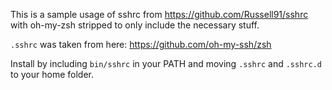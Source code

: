 This is a sample usage of sshrc from https://github.com/Russell91/sshrc with oh-my-zsh stripped to only include the necessary stuff.

`.sshrc` was taken from here: https://github.com/oh-my-ssh/zsh

Install by including `bin/sshrc` in your PATH and moving `.sshrc` and `.sshrc.d` to your home folder.
